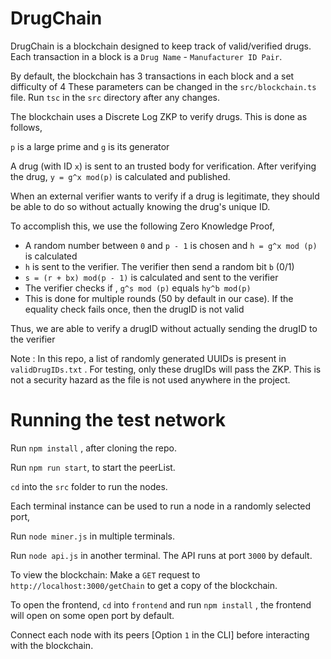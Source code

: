 
# DrugChain

DrugChain is a blockchain designed to keep track of valid/verified drugs. Each transaction in a block is a `Drug Name` - `Manufacturer ID Pair`.

By default, the blockchain has 3 transactions in each block and a set difficulty of 4
These parameters can be changed in the `src/blockchain.ts` file. Run `tsc` in the `src` directory after any changes.

The blockchain uses a Discrete Log ZKP to verify drugs. This is done as follows,

`p` is a large prime and `g` is its generator

A drug (with ID `x`) is sent to an trusted body for verification. After verifying the drug, `y = g^x mod(p)` is calculated and published.

When an external verifier wants to verify if a drug is legitimate, they should be able to do so without actually knowing the drug's unique ID.

To accomplish this, we use the following Zero Knowledge Proof,

 - A random number between `0` and `p - 1` is chosen and `h = g^x mod (p)` is calculated
 - `h` is sent to the verifier. The verifier then send a random bit `b` (0/1)
 - `s = (r + bx) mod(p - 1)` is calculated and sent to the verifier
 - The verifier checks if , `g^s mod (p)` equals `hy^b mod(p)`
 - This is done for multiple rounds (50 by default in our case). If the equality check fails once, then the drugID is not valid

Thus, we are able to verify a drugID without actually sending the drugID to the verifier

Note : In this repo, a list of randomly generated UUIDs is present in `validDrugIDs.txt` . For testing, only these drugIDs will pass the ZKP. This is not a security hazard as the file is not used anywhere in the project.


# Running the test network

Run `npm install` , after cloning the repo.

Run `npm run start`, to start the peerList.

`cd` into the `src` folder to run the nodes.

Each terminal instance can be used to run a node in a randomly selected port,

Run `node miner.js` in multiple terminals.

Run `node api.js` in another terminal. The API runs at port `3000` by default.

To view the blockchain: Make a `GET` request to `http://localhost:3000/getChain` to get a copy of the blockchain.

To open the frontend, `cd` into `frontend` and run `npm install` , the frontend will open on some open port by default.

Connect each node with its peers [Option `1` in the CLI] before interacting with the blockchain.


